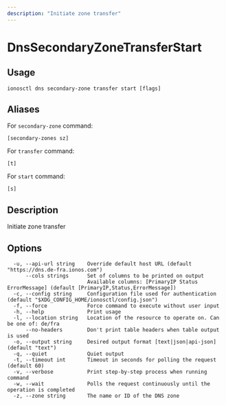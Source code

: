```yaml
---
description: "Initiate zone transfer"
---
```


# DnsSecondaryZoneTransferStart

## Usage

```text
ionosctl dns secondary-zone transfer start [flags]
```

## Aliases

For `secondary-zone` command:

```text
[secondary-zones sz]
```

For `transfer` command:

```text
[t]
```

For `start` command:

```text
[s]
```

## Description

Initiate zone transfer

## Options

```text
  -u, --api-url string    Override default host URL (default "https://dns.de-fra.ionos.com")
      --cols strings      Set of columns to be printed on output 
                          Available columns: [PrimaryIP Status ErrorMessage] (default [PrimaryIP,Status,ErrorMessage])
  -c, --config string     Configuration file used for authentication (default "$XDG_CONFIG_HOME/ionosctl/config.json")
  -f, --force             Force command to execute without user input
  -h, --help              Print usage
  -l, --location string   Location of the resource to operate on. Can be one of: de/fra
      --no-headers        Don't print table headers when table output is used
  -o, --output string     Desired output format [text|json|api-json] (default "text")
  -q, --quiet             Quiet output
  -t, --timeout int       Timeout in seconds for polling the request (default 60)
  -v, --verbose           Print step-by-step process when running command
  -w, --wait              Polls the request continuously until the operation is completed 
  -z, --zone string       The name or ID of the DNS zone
```

